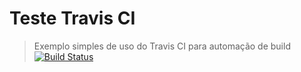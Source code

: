 # Teste Travis CI
> Exemplo simples de uso do Travis CI para automação de build
[![Build Status](https://travis-ci.org/diogomoreira/teste-travis-ci.svg?branch=master)](https://travis-ci.org/diogomoreira/teste-travis-ci)